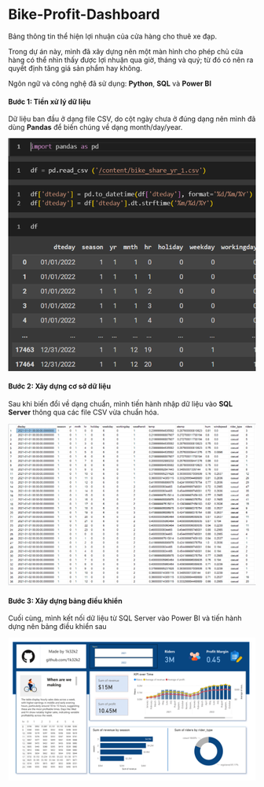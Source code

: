 # Bike-Profit-Dashboard
Bảng thông tin thể hiện lợi nhuận của cửa hàng cho thuê xe đạp.

Trong dự án này, mình đã xây dựng nên một màn hình cho phép chủ cửa hàng có thể nhìn thấy được lợi nhuận qua giờ, tháng và quý; từ đó có nên ra quyết định tăng giá sản phẩm hay không.

Ngôn ngữ và công nghệ đã sử dụng: **Python**, **SQL** và **Power BI**

#### Bước 1: Tiền xử lý dữ liệu
Dữ liệu ban đầu ở dạng file CSV, do cột ngày chưa ở đúng dạng nên mình đã dùng **Pandas** để biến chúng về dạng month/day/year. 

![](https://raw.githubusercontent.com/1k32k2/Bike-Profit-Dashboard/refs/heads/main/img/data_preprocessing.PNG)

#### Bước 2: Xây dựng cơ sở dữ liệu
Sau khi biến đổi về dạng chuẩn, mình tiến hành nhập dữ liệu vào **SQL Server** thông qua các file CSV vừa chuẩn hóa.

![](https://raw.githubusercontent.com/1k32k2/Bike-Profit-Dashboard/refs/heads/main/img/database.PNG)

#### Bước 3: Xây dựng bảng điều khiển
Cuối cùng, mình kết nối dữ liệu từ SQL Server vào Power BI và tiến hành dựng nên bảng điều khiển sau

![](https://raw.githubusercontent.com/1k32k2/Bike-Profit-Dashboard/refs/heads/main/img/Dashboard.png)
